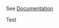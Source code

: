 See [Documentation](https://github.com/vaadin-for-grails/organization/wiki/Vaadin-Spring-Security-Plugin)

Test
